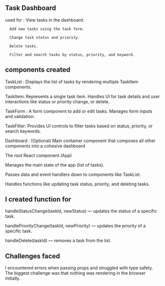 ## Task Dashboard

used for :
      View tasks in the dashboard.

      Add new tasks using the task form.

      Change task status and priority.

      Delete tasks.

      Filter and search tasks by status, priority, and keyword.

## components created
    
TaskList : Displays the list of tasks by rendering multiple TaskItem components.

TaskItem: Represents a single task item. Handles UI for task details and user interactions like status or priority change, or delete.

TaskForm : A form component to add or edit tasks. Manages form inputs and validation.

TaskFilter:  Provides UI controls to filter tasks based on status, priority, or search keywords.

Dashboard : (Optional) Main container component that composes all other components into a cohesive dashboard 


The root React component.(App)

Manages the main state of the app (list of tasks).

Passes data and event handlers down to components like TaskList.

Handles functions like updating task status, priority, and deleting tasks.

## I created function for
handleStatusChange(taskId, newStatus) — updates the status of a specific task.

handlePriorityChange(taskId, newPriority) — updates the priority of a specific task.

handleDelete(taskId) — removes a task from the list.

##  Challenges faced ##  
I encountered errors when passing props and struggled with type safety. The biggest challenge was that nothing was rendering in the browser initially.
